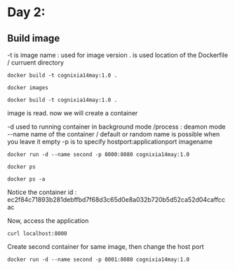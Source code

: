 # Day 2: 

## Build image 

-t is image name
: used for image version
. is used location of the Dockerfile / curruent directory

````
docker build -t cognixia14may:1.0 . 

docker images

docker build -t cognixia14may:1.0 . 
````

image is read. now we will create a container

-d used to running container in background mode /process : deamon mode
--name name of the container / default or random name is possible when you leave it empty
-p is to specify hostport:applicationport
imagename

````
docker run -d --name second -p 8000:8080 cognixia14may:1.0

docker ps

docker ps -a

````
Notice the container id : ec2f84c71893b281debffbd7f68d3c65d0e8a032b720b5d52ca52d04caffccac

Now, access the application

````
curl localhost:8000
````

Create second container for same image, then change the host port

````
docker run -d --name second -p 8001:8080 cognixia14may:1.0
````





